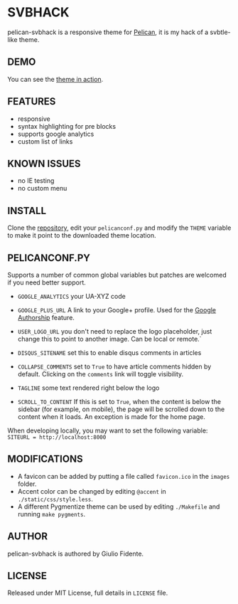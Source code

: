 # SVBHACK

pelican-svbhack is a responsive theme for [Pelican](http://getpelican.com), it is my hack of a svbtle-like theme.

## DEMO

You can see the [theme in action](http://www.giuliofidente.com/).

## FEATURES

- responsive
- syntax highlighting for pre blocks
- supports google analytics
- custom list of links

## KNOWN ISSUES

- no IE testing
- no custom menu

## INSTALL

Clone the [repository](https://github.com/giulivo/pelican-svbhack), edit your `pelicanconf.py` and modify the `THEME` variable to make it point to the downloaded theme location.

## PELICANCONF.PY

Supports a number of common global variables but patches are welcomed if you need better support.

- `GOOGLE_ANALYTICS` your UA-XYZ code

- `GOOGLE_PLUS_URL` A link to your Google+ profile. Used for the [Google Authorship](http://www.google.com/insidesearch/features/authorship/index.html) feature.

- `USER_LOGO_URL` you don't need to replace the logo placeholder, just change this to point to another image. Can be local or remote.`

- `DISQUS_SITENAME` set this to enable disqus comments in articles

- `COLLAPSE_COMMENTS` set to `True` to have article comments hidden by default. Clicking on the `comments` link will toggle visibility.

- `TAGLINE` some text rendered right below the logo

- `SCROLL_TO_CONTENT` If this is set to `True`, when the content is below the sidebar (for example, on mobile), the page will be scrolled down to the content when it loads. An exception is made for the home page.

When developing locally, you may want to set the following variable: `SITEURL = http://localhost:8000`

## MODIFICATIONS

- A favicon can be added by putting a file called `favicon.ico` in the `images` folder.
- Accent color can be changed by editing `@accent` in `./static/css/style.less`.
- A different Pygmentize theme can be used by editing `./Makefile` and running `make pygments`.

## AUTHOR

pelican-svbhack is authored by Giulio Fidente.

## LICENSE

Released under MIT License, full details in `LICENSE` file.
